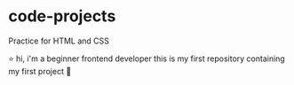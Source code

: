 # code-projects
Practice for HTML and CSS

:star: hi, i'm a beginner frontend developer
this is my first repository containing my first project :dancer:
